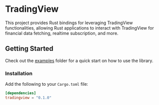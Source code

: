 # TradingView

This project provides Rust bindings for leveraging TradingView functionalities, allowing Rust applications to interact with TradingView for financial data fetching, realtime subscription, and more.

## Getting Started
Check out the [examples](./examples) folder for a quick start on how to use the library.

### Installation

Add the following to your `Cargo.toml` file:

```toml
[dependencies]
tradingview = "0.1.0"
